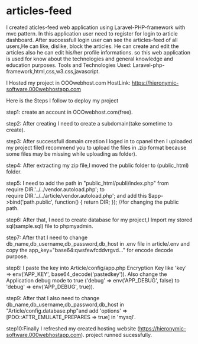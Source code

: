 # articles-feed
I created aticles-feed web application using Laravel-PHP-framework with mvc pattern. 
In this application user need to register for login to article dashboard. 
After successfull login user can see the articles-feed of all users,He can like, dislike, block the articles. He can create and edit the articles also he can edit his/her profile informations.
so this web application is used for know about the technologies and general knowledge and education purposes.
Tools and Technologies Used: Laravel-php-framework,html,css,w3.css,javascript.

I Hosted my project in OOOwebhost.com HostLink: https://hieronymic-software.000webhostapp.com

Here is the Steps I follow to deploy my project

step1: create an account in OOOwebhost.com(free).

step2: After creating I need to create a subdomain(take sometime to create).

step3: After successfull domain creation I loged in to cpanel then I uploaded my project file(I recommend you to upload the files in .zip format because some files may be missing while uploading as folder).

step4: After extracting my zip file,I moved the public folder to (public_html) folder.

step5: I need to add the path in "public_html/publi/index.php" from require DIR.'../../vendor.autoload.php'; to require DIR.'../../article/vendor.autoload.php'; and add this $app->bind('path.public', function() { return DIR; }); //for changing the public path.

step6: After that, I need to create database for my project,I Import my stored sql(sample.sql) file to phpmyadmin.

step7: After that I need to change db_name,db_username,db_password,db_host in .env file in article/.env and copy the app_key="base64:qwsfewfcddvrgvd..." for encode decode purpose.

step8: I paste the key into Article/config/app.php Encryption Key like 'key' => env('APP_KEY', base64_decode('pastedkey')).
Also change the Application debug mode to true ('debug' => env('APP_DEBUG', false) to 'debug' => env('APP_DEBUG', true)).

step9: After that I also need to change db_name,db_username,db_password,db_host in "Article/config.database.php"and add 'options' => [PDO::ATTR_EMULATE_PREPARES => true] in 'mysql'.

step10:Finally I refreshed my created hosting website (https://hieronymic-software.000webhostapp.com). project runned sucessfully.
